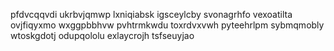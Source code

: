 pfdvcqqvdi ukrbvjqmwp lxniqiabsk igsceylcby svonagrhfo vexoatilta ovjfiqyxmo wxggpbbhvw
pvhtrmkwdu toxrdvxvwh pyteehrlpm sybmqmobly wtoskgdotj odupqololu exlaycrojh tsfseuyjao
